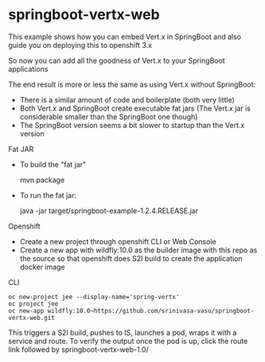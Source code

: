 # springboot-vertx-web

This example shows how you can embed Vert.x in SpringBoot and also guide you on deploying this to openshift 3.x

So now you can add all the goodness of Vert.x to your SpringBoot applications

The end result is more or less the same as using Vert.x without SpringBoot:

* There is a similar amount of code and boilerplate (both very little)
* Both Vert.x and SpringBoot create executable fat jars (The Vert.x jar is considerable smaller than the SpringBoot one though)
* The SpringBoot version seems a bit slower to startup than the Vert.x version

Fat JAR

* To build the "fat jar"

    mvn package

* To run the fat jar:
    
    java -jar target/springboot-example-1.2.4.RELEASE.jar
    
Openshift
* Create a new project through openshift CLI or Web Console
* Create a new app with wildfly:10.0 as the builder image with this repo as the source so that openshift does S2I build to create the application docker image

CLI

    oc new-project jee --display-name='spring-vertx'
    oc project jee
    oc new-app wildfly:10.0~https://github.com/srinivasa-vasu/springboot-vertx-web.git
    
This triggers a S2I build, pushes to IS, launches a pod, wraps it with a service and route. To verify the output once the pod is up, click the route link followed by springboot-vertx-web-1.0/
